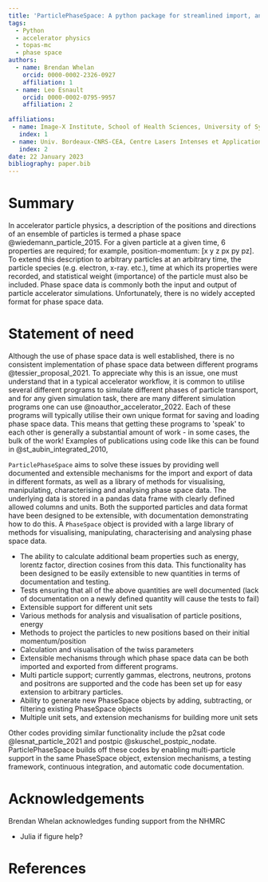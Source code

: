 ```yaml
---
title: 'ParticlePhaseSpace: A python package for streamlined import, analysis, and export of particle phase space data'
tags:
  - Python
  - accelerator physics
  - topas-mc
  - phase space
authors:
  - name: Brendan Whelan
    orcid: 0000-0002-2326-0927
    affiliation: 1
  - name: Leo Esnault
    orcid: 0000-0002-0795-9957
    affiliation: 2
  
affiliations:
 - name: Image-X Institute, School of Health Sciences, University of Sydney
   index: 1
 - name: Univ. Bordeaux-CNRS-CEA, Centre Lasers Intenses et Applications, UMR 5107, 33405 Talence, France 
   index: 2
date: 22 January 2023
bibliography: paper.bib
---
```


# Summary

In accelerator particle physics, a description of the positions and directions of an ensemble of particles is termed a phase space @wiedemann_particle_2015. For a given particle at a given time, 6 properties are required; for example, position-momentum: [x y z px py pz].  To extend this description to arbitrary particles at an arbitrary time, the particle species (e.g. electron, x-ray. etc.), time at which its properties were recorded, and statistical weight (importance) of the particle must also be included. Phase space data is commonly both the input and output of particle accelerator simulations. Unfortunately, there is no widely accepted format for phase space data. 

# Statement of need

Although the use of phase space data is well established, there is no consistent implementation of phase space data between different programs @tessier_proposal_2021. To appreciate why this is an issue, one must understand that in a typical accelerator workflow, it is common to utilise several different programs to simulate different phases of particle transport, and for any given simulation task, there are many different simulation programs one can use @noauthor_accelerator_2022.  Each of these programs will typically utilise their own unique format for saving and loading phase space data. This means that getting these programs to 'speak' to each other is generally a substantial amount of work - in some cases, the bulk of the work! Examples of publications using code like this can be found in @st_aubin_integrated_2010, 

`ParticlePhaseSpace` aims to solve these issues by providing well documented and extensible mechanisms for the import and export of data in different formats, as well as a library of methods for visualising, manipulating, characterising and analysing phase space data. The underlying data is stored in a pandas data frame with clearly defined allowed columns and units. Both the supported particles and data format have been designed to be extensible, with documentation demonstrating how to do this. A `PhaseSpace` object is provided with a large library of methods for visualising, manipulating, characterising and analysing phase space data. 


- The ability to calculate additional beam properties such as energy, lorentz factor, direction cosines from this data. This functionality has been designed to be easily extensible to new quantities in terms of documentation and testing.
- Tests ensuring that all of the above quantities are well documented (lack of documentation on a newly defined quantity will cause the tests to fail)
- Extensible support for different unit sets
- Various methods for analysis and visualisation of particle positions, energy
- Methods to project the particles to new positions based on their initial momentum/position
- Calculation and visualisation of the twiss parameters
- Extensible mechanisms through which phase space data can be both imported and exported from different programs. 
- Multi particle support; currently gammas, electrons, neutrons, protons and positrons are supported and the code has been set up for easy extension to arbitrary particles. 
- Ability to generate new PhaseSpace objects by adding, subtracting, or filtering existing PhaseSpace objects
- Multiple unit sets, and extension mechanisms for building more unit sets

Other codes providing similar functionality include the p2sat code @lesnat_particle_2021 and postpic @skuschel_postpic_nodate. ParticlePhaseSpace builds off these codes by enabling multi-particle support in the same PhaseSpace object, extension mechanisms, a testing framework, continuous integration, and automatic code documentation.

# Acknowledgements

Brendan Whelan acknowledges funding support from the NHMRC

- Julia if figure help?

# References
